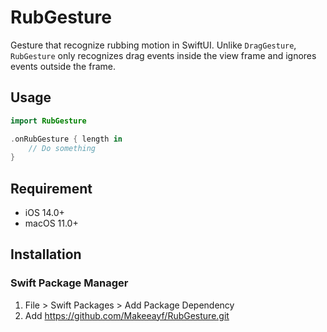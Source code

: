 # RubGesture

Gesture that recognize rubbing motion in SwiftUI. Unlike `DragGesture`, `RubGesture` only recognizes drag events inside the view frame and ignores events outside the frame.

## Usage
```swift
import RubGesture

.onRubGesture { length in
    // Do something
}
```

## Requirement 
- iOS 14.0+
- macOS 11.0+ 

## Installation

### Swift Package Manager
1. File > Swift Packages > Add Package Dependency
1. Add https://github.com/Makeeayf/RubGesture.git
